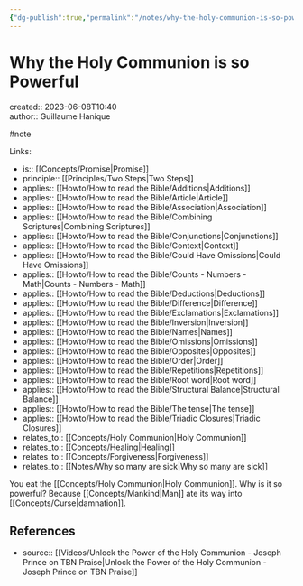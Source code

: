 ```yaml
---
{"dg-publish":true,"permalink":"/notes/why-the-holy-communion-is-so-powerful/"}
---
```



# Why the Holy Communion is so Powerful

created:: 2023-06-08T10:40  
author:: Guillaume Hanique

#note

Links:

- is:: [[Concepts/Promise\|Promise]]
- principle:: [[Principles/Two Steps\|Two Steps]]
- applies:: [[Howto/How to read the Bible/Additions\|Additions]]
- applies:: [[Howto/How to read the Bible/Article\|Article]]
- applies:: [[Howto/How to read the Bible/Association\|Association]]
- applies:: [[Howto/How to read the Bible/Combining Scriptures\|Combining Scriptures]]
- applies:: [[Howto/How to read the Bible/Conjunctions\|Conjunctions]]
- applies:: [[Howto/How to read the Bible/Context\|Context]]
- applies:: [[Howto/How to read the Bible/Could Have Omissions\|Could Have Omissions]]
- applies:: [[Howto/How to read the Bible/Counts - Numbers - Math\|Counts - Numbers - Math]]
- applies:: [[Howto/How to read the Bible/Deductions\|Deductions]]
- applies:: [[Howto/How to read the Bible/Difference\|Difference]]
- applies:: [[Howto/How to read the Bible/Exclamations\|Exclamations]]
- applies:: [[Howto/How to read the Bible/Inversion\|Inversion]]
- applies:: [[Howto/How to read the Bible/Names\|Names]]
- applies:: [[Howto/How to read the Bible/Omissions\|Omissions]]
- applies:: [[Howto/How to read the Bible/Opposites\|Opposites]]
- applies:: [[Howto/How to read the Bible/Order\|Order]]
- applies:: [[Howto/How to read the Bible/Repetitions\|Repetitions]]
- applies:: [[Howto/How to read the Bible/Root word\|Root word]]
- applies:: [[Howto/How to read the Bible/Structural Balance\|Structural Balance]]
- applies:: [[Howto/How to read the Bible/The tense\|The tense]]
- applies:: [[Howto/How to read the Bible/Triadic Closures\|Triadic Closures]]
- relates_to:: [[Concepts/Holy Communion\|Holy Communion]]
- relates_to:: [[Concepts/Healing\|Healing]]
- relates_to:: [[Concepts/Forgiveness\|Forgiveness]]
- relates_to:: [[Notes/Why so many are sick\|Why so many are sick]]

You eat the [[Concepts/Holy Communion\|Holy Communion]]. Why is it so powerful? Because [[Concepts/Mankind\|Man]] ate its way into [[Concepts/Curse\|damnation]].

## References

- source:: [[Videos/Unlock the Power of the Holy Communion - Joseph Prince on TBN Praise\|Unlock the Power of the Holy Communion - Joseph Prince on TBN Praise]]
